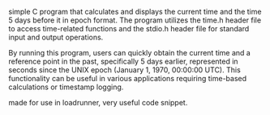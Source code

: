  simple C program that calculates and displays the current time and the time 5 days before it in epoch format. The program utilizes the time.h header file to access time-related functions and the stdio.h header file for standard input and output operations.

By running this program, users can quickly obtain the current time and a reference point in the past, specifically 5 days earlier, represented in seconds since the UNIX epoch (January 1, 1970, 00:00:00 UTC). This functionality can be useful in various applications requiring time-based calculations or timestamp logging.

made for use in loadrunner, very useful code snippet.
